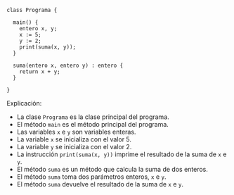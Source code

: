 ```cool
class Programa {

  main() {
    entero x, y;
    x := 5;
    y := 2;
    print(suma(x, y));
  }

  suma(entero x, entero y) : entero {
    return x + y;
  }

}
```

Explicación:

* La clase `Programa` es la clase principal del programa.
* El método `main` es el método principal del programa.
* Las variables `x` e `y` son variables enteras.
* La variable `x` se inicializa con el valor 5.
* La variable `y` se inicializa con el valor 2.
* La instrucción `print(suma(x, y))` imprime el resultado de la suma de `x` e `y`.
* El método `suma` es un método que calcula la suma de dos enteros.
* El método `suma` toma dos parámetros enteros, `x` e `y`.
* El método `suma` devuelve el resultado de la suma de `x` e `y`.